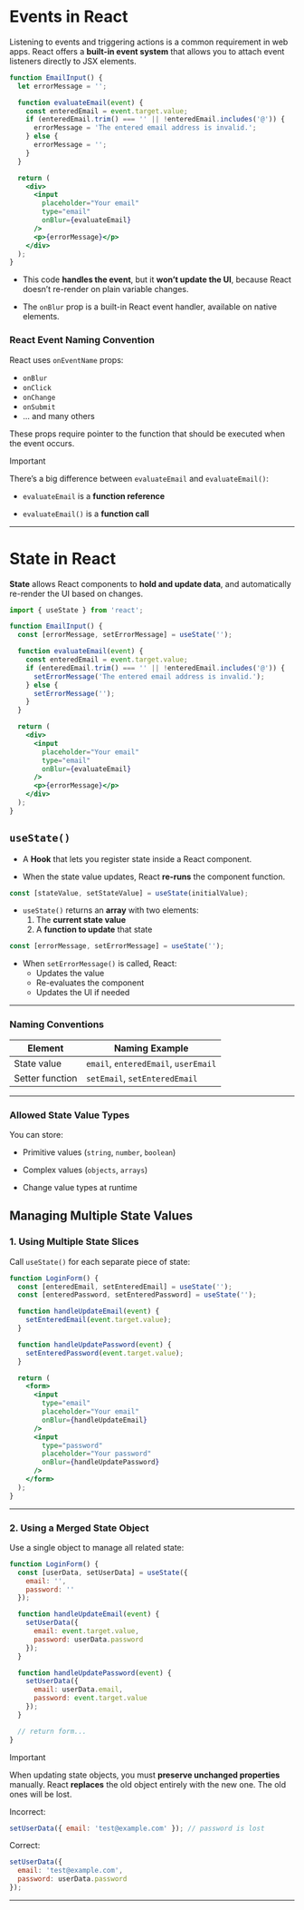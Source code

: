 
# Events in React

Listening to events and triggering actions is a common requirement in web apps. React offers a **built-in event system** that allows you to attach event listeners directly to JSX elements.

```jsx
function EmailInput() {
  let errorMessage = '';

  function evaluateEmail(event) {
    const enteredEmail = event.target.value;
    if (enteredEmail.trim() === '' || !enteredEmail.includes('@')) {
      errorMessage = 'The entered email address is invalid.';
    } else {
      errorMessage = '';
    }
  }

  return (
    <div>
      <input
        placeholder="Your email"
        type="email"
        onBlur={evaluateEmail}
      />
      <p>{errorMessage}</p>
    </div>
  );
}
```

- This code **handles the event**, but it **won’t update the UI**, because React doesn’t re-render on plain variable changes.
    
- The `onBlur` prop is a built-in React event handler, available on native elements.

### React Event Naming Convention

React uses `onEventName` props:

- `onBlur`
- `onClick`
- `onChange`
- `onSubmit`
- ... and many others

These props require pointer to the function that should be executed when the event occurs.

>[!important]
> There’s a big difference between `evaluateEmail` and `evaluateEmail()`:
> 
> - `evaluateEmail` is a **function reference**
>     
> - `evaluateEmail()` is a **function call**
>     

---

# State in React

**State** allows React components to **hold and update data**, and automatically re-render the UI based on changes.

```jsx
import { useState } from 'react';

function EmailInput() {
  const [errorMessage, setErrorMessage] = useState('');

  function evaluateEmail(event) {
    const enteredEmail = event.target.value;
    if (enteredEmail.trim() === '' || !enteredEmail.includes('@')) {
      setErrorMessage('The entered email address is invalid.');
    } else {
      setErrorMessage('');
    }
  }

  return (
    <div>
      <input
        placeholder="Your email"
        type="email"
        onBlur={evaluateEmail}
      />
      <p>{errorMessage}</p>
    </div>
  );
}
```

## `useState()`

- A **Hook** that lets you register state inside a React component.
    
- When the state value updates, React **re-runs** the component function.

```jsx
const [stateValue, setStateValue] = useState(initialValue);
```    

- `useState()` returns an **array** with two elements:    
    1. The **current state value**
    2. A **function to update** that state

```jsx
const [errorMessage, setErrorMessage] = useState('');
```

- When `setErrorMessage()` is called, React:
    - Updates the value
    - Re-evaluates the component
    - Updates the UI if needed

---

### Naming Conventions

| Element         | Naming Example                       |
| --------------- | ------------------------------------ |
| State value     | `email`, `enteredEmail`, `userEmail` |
| Setter function | `setEmail`, `setEnteredEmail`        |

---

### Allowed State Value Types

You can store:

- Primitive values (`string`, `number`, `boolean`)
    
- Complex values (`objects`, `arrays`)
    
- Change value types at runtime

## Managing Multiple State Values


### 1. Using Multiple State Slices

Call `useState()` for each separate piece of state:

```jsx
function LoginForm() {
  const [enteredEmail, setEnteredEmail] = useState('');
  const [enteredPassword, setEnteredPassword] = useState('');

  function handleUpdateEmail(event) {
    setEnteredEmail(event.target.value);
  }

  function handleUpdatePassword(event) {
    setEnteredPassword(event.target.value);
  }

  return (
    <form>
      <input
        type="email"
        placeholder="Your email"
        onBlur={handleUpdateEmail}
      />
      <input
        type="password"
        placeholder="Your password"
        onBlur={handleUpdatePassword}
      />
    </form>
  );
}
```

---

### 2. Using a Merged State Object

Use a single object to manage all related state:

```jsx
function LoginForm() {
  const [userData, setUserData] = useState({
    email: '',
    password: ''
  });

  function handleUpdateEmail(event) {
    setUserData({
      email: event.target.value,
      password: userData.password
    });
  }

  function handleUpdatePassword(event) {
    setUserData({
      email: userData.email,
      password: event.target.value
    });
  }

  // return form...
}
```

> [!Important]  
> When updating state objects, you must **preserve unchanged properties** manually. React **replaces** the old object entirely with the new one. The old ones will be lost.

Incorrect:

```jsx
setUserData({ email: 'test@example.com' }); // password is lost
```

Correct:

```jsx
setUserData({
  email: 'test@example.com',
  password: userData.password
});
```

---
